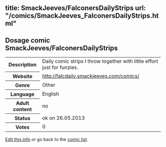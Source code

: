 title: SmackJeeves/FalconersDailyStrips
url: "/comics/SmackJeeves_FalconersDailyStrips.html"
---
Dosage comic SmackJeeves/FalconersDailyStrips
-----------------------------------------

<p id="msg"></p>
<script type="text/javascript">
if (window.location.search === '?edit_info_mail=sent_ok') {
  var elem = document.getElementById("msg");
  elem.innerHTML = 'Edited information sucessfully sent for review, which is usually done daily. Thanks!';
  elem.className = 'ok';
}
</script>
<table class="comicinfo">
<tr>
<th>Description</th><td>Daily comic strips I throw together with little effort just for funzies.</td>
</tr>
<tr>
<th>Website</th><td><a href="http://falcdaily.smackjeeves.com/comics/">http://falcdaily.smackjeeves.com/comics/</a></td>
</tr>
<tr>
<th>Genre</th><td>Other</td>
</tr>
<tr>
<th>Language</th><td>English</td>
</tr>
<tr>
<th>Adult content</th><td>no</td>
</tr>
<tr>
<th>Status</th><td>ok on 26.05.2013</td>
</tr>
<tr>
<th>Votes</th><td>0</td>
</tr>
</table>

[Edit this info](SmackJeeves_FalconersDailyStrips_edit.html) or go back to the [comic list](../comic-index.html).
